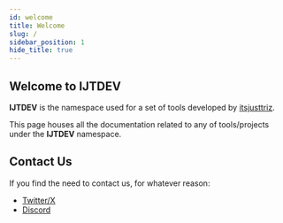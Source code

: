```yaml
---
id: welcome
title: Welcome
slug: /
sidebar_position: 1
hide_title: true
---
```


## Welcome to IJTDEV

**IJTDEV** is the namespace used for a set of tools developed by [itsjusttriz](https://bsky.app/profile/itsjusttriz.com).

This page houses all the documentation related to any of tools/projects under the **IJTDEV** namespace.

## Contact Us

If you find the need to contact us, for whatever reason:

-   [Twitter/X](https://x.com/ijtdev_)
-   [Discord](http://discord.itsjusttriz.com)
